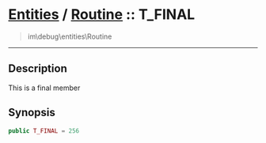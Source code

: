 # [Entities](entities.md) / [Routine](entities-Routine.md) :: T_FINAL
 > im\debug\entities\Routine
____

## Description
This is a final member

## Synopsis
```php
public T_FINAL = 256
```
